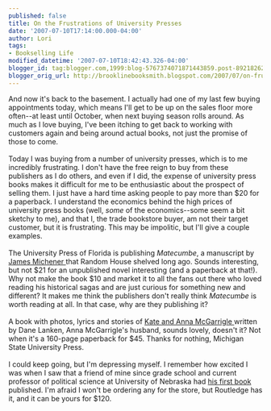 ```yaml
---
published: false
title: On the Frustrations of University Presses
date: '2007-07-10T17:14:00.000-04:00'
author: Lori
tags:
- Bookselling Life
modified_datetime: '2007-07-10T18:42:43.326-04:00'
blogger_id: tag:blogger.com,1999:blog-5767374071871443859.post-8921826230448956790
blogger_orig_url: http://brooklinebooksmith.blogspot.com/2007/07/on-frustrations-of-university-presses.html
---
```


And now it's back to the basement. I actually had one of my last few buying appointments today, which means I'll get to be up on the sales floor more often--at least until October, when next buying season rolls around. As much as I love buying, I've been itching to get back to working with customers again and being around actual books, not just the promise of those to come.  <br /><br />Today I was buying from a number of university presses, which is to me incredibly frustrating. I don't have the free reign to buy from these publishers as I do others, and even if I did, the expense of university press books makes it difficult for me to be enthusiastic about the prospect of selling them. I just have a hard time asking people to pay more than $20 for a paperback. I understand the economics behind the high prices of university press books (well, <em>some</em> of the economics--some seem a bit sketchy to me), and that I, the trade bookstore buyer, am not their target customer, but it is frustrating. This may be impolitic, but I'll give a couple examples.<br /><br />The University Press of Florida is publishing <em>Matecumbe</em>, a manuscript by <a href="http://brookline.booksense.com/NASApp/store/Search?s=results&initiate=yes&amp;fromauthor=yes&author=215227">James Michener </a>that Random House shelved long ago. Sounds interesting, but not $21 for an unpublished novel interesting (and a paperback at that!). Why not make the book $10 and market it to all the fans out there who loved reading his historical sagas and are just curious for something new and different? It makes me think the publishers don't really think <em>Matecumbe</em> is worth reading at all. In that case, why are they publishing it?<br /><br />A book with photos, lyrics and stories of <a href="http://www.rollingstone.com/artists/kateandannamcgarrigle/biography">Kate and Anna McGarrigle </a>written by Dane Lanken, Anna McGarrigle's husband, sounds lovely, doesn't it? Not when it's a 160-page paperback for $45.  Thanks for nothing, Michigan State University Press.<br /><br />I could keep going, but I'm depressing myself. I remember how excited I was when I saw that a friend of mine since grade school and current professor of political science at University of Nebraska had <a href="http://www.routledge.com/shopping_cart/products/product_detail.asp?curTab=DESCRIPTION&id=&amp;parent_id=&sku=&amp;isbn=9780415420150&pc=/shopping_cart/search/search.asp!search=In%20Defense%20of%20Human%20Rights">his first book </a>published. I'm afraid I won't be ordering any for the store, but Routledge has it, and it can be yours for $120.